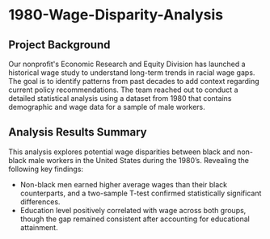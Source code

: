 # 1980-Wage-Disparity-Analysis
## Project Background

Our nonprofit's Economic Research and Equity Division has launched a historical wage study to understand long-term trends in racial wage gaps. The goal is to identify patterns from past decades to add context regarding current policy recommendations. The team reached out to conduct a detailed statistical analysis using a dataset from 1980 that contains demographic and wage data for a sample of male workers.

## Analysis Results Summary

This analysis explores potential wage disparities between black and non-black male workers in the United States during the 1980’s. Revealing the following key findings:
* Non-black men earned higher average wages than their black counterparts, and a two-sample T-test confirmed statistically significant differences.
* Education level positively correlated with wage across both groups, though the gap remained consistent after accounting for educational attainment.

